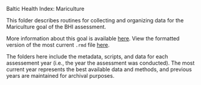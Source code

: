 Baltic Health Index: Mariculture

This folder describes routines for collecting and organizing data for the Mariculture goal of the BHI assessment.

More information about this goal is available [here](https://github.com/OHI-Science/bhi-prep/tree/master/ref/goal_summaries/MAR.Rmd). 
View the formatted version of the most current `.rmd` file [here](https://github.com/OHI-Science/bhi-prep/tree/master/data/MAR/v2019/mar_data.rmd).

The folders here include the metadata, scripts, and data for each assessement year (i.e., the year the assessment was conducted). The most current year represents the best available data and methods, and previous years are maintained for archival purposes.
